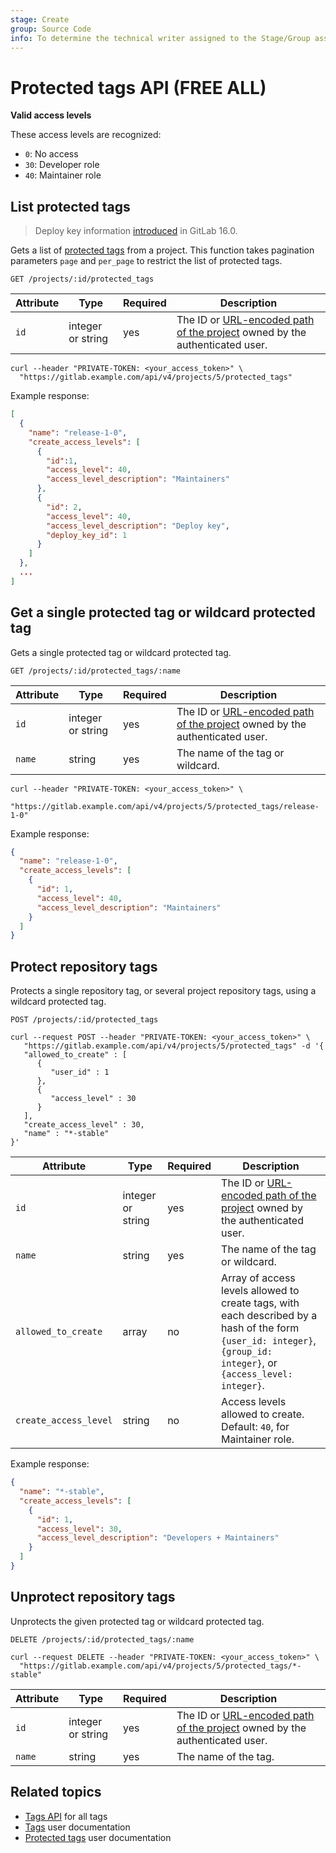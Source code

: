 ```yaml
---
stage: Create
group: Source Code
info: To determine the technical writer assigned to the Stage/Group associated with this page, see https://about.gitlab.com/handbook/product/ux/technical-writing/#assignments
---
```


# Protected tags API **(FREE ALL)**

**Valid access levels**

These access levels are recognized:

- `0`: No access
- `30`: Developer role
- `40`: Maintainer role

## List protected tags

> Deploy key information [introduced](https://gitlab.com/gitlab-org/gitlab/-/merge_requests/116846) in GitLab 16.0.

Gets a list of [protected tags](../user/project/protected_tags.md) from a project.
This function takes pagination parameters `page` and `per_page` to restrict the list of protected tags.

```plaintext
GET /projects/:id/protected_tags
```

| Attribute | Type | Required | Description |
| --------- | ---- | -------- | ----------- |
| `id` | integer or string | yes | The ID or [URL-encoded path of the project](rest/index.md#namespaced-path-encoding) owned by the authenticated user. |

```shell
curl --header "PRIVATE-TOKEN: <your_access_token>" \
  "https://gitlab.example.com/api/v4/projects/5/protected_tags"
```

Example response:

```json
[
  {
    "name": "release-1-0",
    "create_access_levels": [
      {
        "id":1,
        "access_level": 40,
        "access_level_description": "Maintainers"
      },
      {
        "id": 2,
        "access_level": 40,
        "access_level_description": "Deploy key",
        "deploy_key_id": 1
      }
    ]
  },
  ...
]
```

## Get a single protected tag or wildcard protected tag

Gets a single protected tag or wildcard protected tag.

```plaintext
GET /projects/:id/protected_tags/:name
```

| Attribute | Type | Required | Description |
| --------- | ---- | -------- | ----------- |
| `id` | integer or string | yes | The ID or [URL-encoded path of the project](rest/index.md#namespaced-path-encoding) owned by the authenticated user. |
| `name` | string | yes | The name of the tag or wildcard. |

```shell
curl --header "PRIVATE-TOKEN: <your_access_token>" \
  "https://gitlab.example.com/api/v4/projects/5/protected_tags/release-1-0"
```

Example response:

```json
{
  "name": "release-1-0",
  "create_access_levels": [
    {
      "id": 1,
      "access_level": 40,
      "access_level_description": "Maintainers"
    }
  ]
}
```

## Protect repository tags

Protects a single repository tag, or several project repository
tags, using a wildcard protected tag.

```plaintext
POST /projects/:id/protected_tags
```

```shell
curl --request POST --header "PRIVATE-TOKEN: <your_access_token>" \
   "https://gitlab.example.com/api/v4/projects/5/protected_tags" -d '{
   "allowed_to_create" : [
      {
         "user_id" : 1
      },
      {
         "access_level" : 30
      }
   ],
   "create_access_level" : 30,
   "name" : "*-stable"
}'
```

| Attribute | Type | Required | Description |
| --------- | ---- | -------- | ----------- |
| `id` | integer or string | yes | The ID or [URL-encoded path of the project](rest/index.md#namespaced-path-encoding) owned by the authenticated user. |
| `name` | string | yes | The name of the tag or wildcard. |
| `allowed_to_create`   | array  | no | Array of access levels allowed to create tags, with each described by a hash of the form `{user_id: integer}`, `{group_id: integer}`, or `{access_level: integer}`. |
| `create_access_level` | string | no | Access levels allowed to create. Default: `40`, for Maintainer role. |

Example response:

```json
{
  "name": "*-stable",
  "create_access_levels": [
    {
      "id": 1,
      "access_level": 30,
      "access_level_description": "Developers + Maintainers"
    }
  ]
}
```

## Unprotect repository tags

Unprotects the given protected tag or wildcard protected tag.

```plaintext
DELETE /projects/:id/protected_tags/:name
```

```shell
curl --request DELETE --header "PRIVATE-TOKEN: <your_access_token>" \
  "https://gitlab.example.com/api/v4/projects/5/protected_tags/*-stable"
```

| Attribute | Type | Required | Description |
| --------- | ---- | -------- | ----------- |
| `id` | integer or string | yes | The ID or [URL-encoded path of the project](rest/index.md#namespaced-path-encoding) owned by the authenticated user. |
| `name` | string | yes | The name of the tag. |

## Related topics

- [Tags API](tags.md) for all tags
- [Tags](../user/project/repository/tags/index.md) user documentation
- [Protected tags](../user/project/protected_tags.md) user documentation
